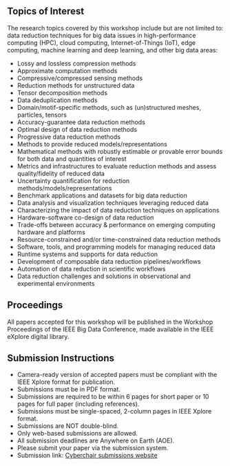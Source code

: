 ## Topics of Interest

The research topics covered by this workshop include but are not limited to: data reduction techniques for big data issues in high-performance computing (HPC), cloud
computing, Internet-of-Things (IoT), edge computing, machine learning and deep learning, and other big data areas:
* Lossy and lossless compression methods
* Approximate computation methods
* Compressive/compressed sensing methods
* Reduction methods for unstructured data
* Tensor decomposition methods
* Data deduplication methods
* Domain/motif-specific methods, such as (un)structured meshes, particles, tensors
* Accuracy-guarantee data reduction methods
* Optimal design of data reduction methods
* Progressive data reduction methods
* Methods to provide reduced models/representations
* Mathematical methods with robustly estimable or provable error bounds for both data and
quantities of interest
* Metrics and infrastructures to evaluate reduction methods and assess quality/fidelity of
reduced data
* Uncertainty quantification for reduction methods/models/representations
* Benchmark applications and datasets for big data reduction
* Data analysis and visualization techniques leveraging reduced data
* Characterizing the impact of data reduction techniques on applications
* Hardware-software co-design of data reduction
* Trade-offs between accuracy & performance on emerging computing hardware and platforms
* Resource-constrained and/or time-constrained data reduction methods
* Software, tools, and programming models for managing reduced data
* Runtime systems and supports for data reduction
* Development of composable data reduction pipelines/workflows
* Automation of data reduction in scientific workflows
* Data reduction challenges and solutions in observational and experimental environments

## Proceedings
All papers accepted for this workshop will be published in the Workshop Proceedings of the IEEE Big Data Conference, made available in the IEEE eXplore digital library.

## Submission Instructions
* Camera-ready version of accepted papers must be compliant with the IEEE Xplore format for publication.
* Submissions must be in PDF format.
* Submissions are required to be within 6 pages for short paper or 10 pages for full paper (including references).
* Submissions must be single-spaced, 2-column pages in IEEE Xplore format.
* Submissions are NOT double-blind.
* Only web-based submissions are allowed.
* All submission deadlines are Anywhere on Earth (AOE).
* Please submit your paper via the submission system.
* Submission link: [Cyberchair submissions website](https://wi-lab.com/cyberchair/2025/bigdata25/scripts/submit.php?subarea=S01&undisplay_detail=1&wh=/cyberchair/2025/bigdata25/scripts/ws_submit.php)


